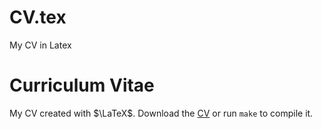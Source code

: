 # CV.tex
My CV in Latex
# Curriculum Vitae






My CV created with $\LaTeX$. Download the [CV](https://github.com/kawaMANMI/CV.tex/blob/main/Kawa_CV_May_2024.pdf) or run `make` to compile it.




